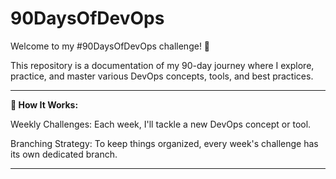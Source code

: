 # 90DaysOfDevOps
Welcome to my #90DaysOfDevOps challenge! 🎯

This repository is a documentation of my 90-day journey where I explore, practice, and master various DevOps concepts, tools, and best practices.

---
**📅 How It Works:**

Weekly Challenges: Each week, I'll tackle a new DevOps concept or tool.

Branching Strategy: To keep things organized, every week's challenge has its own dedicated branch. 

---
